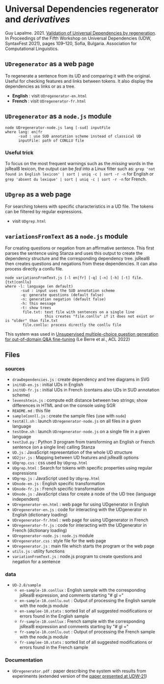 # Universal Dependencies regenerator and *derivatives*

Guy Lapalme. 2021. [Validation of Universal Dependencies by regeneration](https://aclanthology.org/2021.udw-1.9.pdf). In Proceedings of the Fifth Workshop on Universal Dependencies (UDW, SyntaxFest 2021), pages 109–120, Sofia, Bulgaria. Association for Computational Linguistics.

## `UDregenerator` as a web page
To regenerate a sentence from its UD and comparing it with the original. Useful for checking features and links between tokens. It also display the dependencies as links or as a tree.

* **English** : visit `UDregenerator-en.html`
* **French** : visit `UDregenerator-fr.html`

## `UDregenerator` as a `node.js` module

    node UDregenerator-node.js lang [-sud] inputFile
    where lang: en|fr
          -sud : use SUD annotation scheme instead of classical UD
          inputFile: path of CONLLU file
          
### Useful trick
To focus on the most frequent warnings such as the *missing* words in the jsRealB lexicon, the output can be *fed* into a Linux filter such as: `grep 'not found in English lexicon' | sort | uniq -c | sort -r -n` for English or `grep 'absent du lexique' | sort | uniq -c | sort -r -n` for French.

 
## `UDgrep` as a web page
For searching tokens with specific characteristics in a UD file. The tokens can be filtered by regular expressions.

* visit `UDgrep.html`

## `variationsFromText` as a `node.js` module
For creating questions or negation from an affirmative sentence. This first parses the sentence using Stanza and uses this output to create the dependency structure and the corresponding dependency tree. jsRealB then creates questions and negations from these dependencies. It can also process directly a conllu file.

    node variationsFromText.js [-l en|fr] [-q] [-n] [-h] [-t] file.{txt|conllu} 
    where -l: language (en default)
           -sud : input uses the SUD annotation scheme
           -q: generate questions (default false) 
           -n: generation negation (default false)
           -h: this message
           -t: show trees
            file.txt: text file with sentences on a single line
                      this creates "file.conllu" if it does not exist or is "older" than file.txt
            file.conllu: process directly the conllu file
            
This system was used in 
[Unsupervised multiple-choice question generation for out-of-domain Q&A fine-tuning](https://aclanthology.org/2022.acl-short.83) (Le Berre et al., ACL 2022)   
## Files

### sources

* `drawDependencies.js` : create dependency and tree diagrams in SVG
* `initUD-en.js` : initial UDs in English
* `initUD-fr.js` : initial UDs in French (contains also UDs in SUD annotation scheme)
* `levenshtein.js` : compute edit distance between two strings; show differences in HTML and on the console using SGR 
* `README.md` : this file
* `sampleConnll.js` : create the sample files (use with `node`)
* `testAll.sh` : launch `UDregenerator-node.js` on all files in a given language
* `testOne.sh` : launch `UDregenerator-node.js` on a single file in a given language
* `text2ud.py` : Python 3 program from transforming an English or French sentence (on a single line) calling Stanza
* `UD.js` : JavaScript representation of the whole UD structure
* `UD2jsr.js` : Mapping between UD features and jsRealB options
* `UDgrep.css` : css used by `UDgrep.html`
* `UDgrep.html` : Search for tokens with specific properties using regular expressions
* `UDgrep.js` : JavaScript used by `UDgrep.html`
* `UDnode-en.js` : English specific transformation 
* `UDnode-fr.js` : French specific transformation
* `UDnode.js` : JavaScript class for create a node of the UD tree (language independent)
* `UDregenerator-en.html` : web page for using UDgenerator in English
* `UDregenerator-en.js` : code for interacting with the UDgenerator in English (dictionary loading)
* `UDregenerator-fr.html` : web page for using UDgenerator in French
* `UDregenerator-fr.js` : code for interacting with the UDgenerator in French (dictionary loading)
* `UDregenerator-node.js` : `node.js` module
* `UDregenerator.css` : style file for the web page
* `UDregenerator.js` : main file which starts the program or the web page
* `utils.js` : utility functions
* `variationFromText.js` : node.js program to create questions and negation for a sentence

### data
* `UD-2.8/sample`
    * `en-sample-10.conllux` : English sample with the corresponding jsRealB expression, and comments starting "# gl ="
    * `en-sample-10.conllu.out` : Output of processing the English sample with the node.js module
    * `en-samplee-10.stats` : sorted list of all suggested modifications or errors found in the English sample
    * `fr-sample-10.conllux` : French sample with the corresponding jsRealB expression and comments starting by "# gl ="
    * `fr-sample-10.conllu.out` : Output of processing the French sample with the node.js module
    * `fr-samplee-10.stats` : sorted list of all suggested modifications or errors found in the French sample

### Documentation
* `UDregenerator.pdf` : paper describing the system with results from experiments (extended version of the [paper presented at UDW-21](https://aclanthology.org/2021.udw-1.9.pdf))